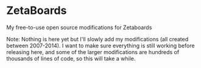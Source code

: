 # ZetaBoards
My free-to-use open source modifications for Zetaboards

Note: Nothing is here yet but I'll slowly add my modifications (all created between 2007-2014). I want to make sure everything is still working before releasing here, and some of the larger modifications are hundreds of thousands of lines of code, so this will take a while.
